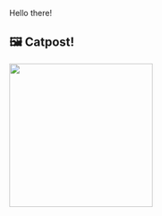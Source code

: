 Hello there!



## 🖼️ Catpost!

<sub>
    <img src="https://cdn2.thecatapi.com/images/9lj.jpg" height="256">
</sub>

